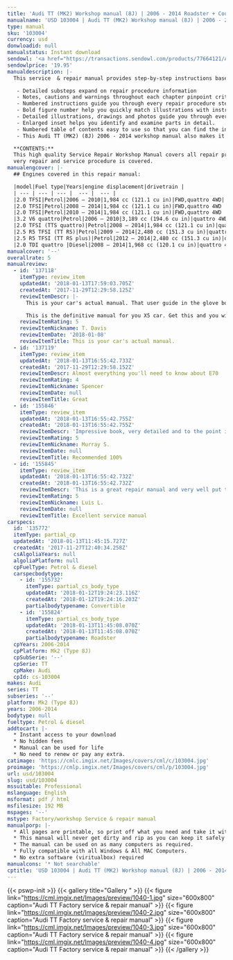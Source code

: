 ```yaml
---
title: 'Audi TT (MK2) Workshop manual (8J) | 2006 - 2014 Roadster + Coupe '
manualname: 'USD 103004 | Audi TT (MK2) Workshop manual (8J) | 2006 - 2014 Roadster + Coupe '
type: manual
sku: '103004'
currency: usd
donwloadid: null
manualstatus: Instant download
sendowl: '<a href="https://transactions.sendowl.com/products/77664121/A8BE4879/add_to_cart" rel="nofollow"><img src="https://cml.imgix.net/Images/assets/add_to_cart.jpg" /></a><script type="text/javascript" src="https://transactions.sendowl.com/assets/sendowl.js" ></script>'
sendowlprice: '19.95'
manualdescription: |-
  This service  & repair manual provides step-by-step instructions based on the complete disassembly of the machine. It is this level of detail, along with hundreds of photos and illustrations, that guide the reader through each service and repair procedure. 

   - Detailed substeps expand on repair procedure information 
   - Notes, cautions and warnings throughout each chapter pinpoint critical information. 
   - Numbered instructions guide you through every repair procedure step by step. 
   - Bold figure number help you quickly match illustrations with instructions. 
   - Detailed illustrations, drawings and photos guide you through every procedure. 
   - Enlarged inset helps you identify and examine parts in detail. 
   - Numbered table of contents easy to use so that you can find the information you need fast. 
   - This Audi TT (MK2) (8J) 2006 - 2014 workshop manual also makes it easy to diagnose and repair problems with your machines electrical system. Troubleshooting and electrical service procedures are combined with detailed wiring diagrams for ease of use. 

  **CONTENTS:**
  This high quality Service Repair Workshop Manual covers all repair procedures A-Z.
  very repair and service procedure is covered.
manualengcover: |-
  ## Engines covered in this repair manual:

  |model|Fuel type|Years|engine displacement|drivetrain |
  | --- | --- | --- |  --- |  --- | 
  |2.0 TFSI|Petrol|2006 – 2010|1,984 cc (121.1 cu in)|FWD,quattro 4WD|
  |2.0 TFSI|Petrol|2008 – 2014|1,984 cc (121.1 cu in)|FWD,quattro 4WD |
  |2.0 TFSI|Petrol|2010 – 2014|1,984 cc (121.1 cu in)|FWD,quattro 4WD |
  |3.2 V6 quattro|Petrol|2006 – 2010|3,189 cc (194.6 cu in)|quattro 4WD |
  |2.0 TFSI (TTS quattro)|Petrol|2008 – 2014|1,984 cc (121.1 cu in)|quattro 4WD |
  |2.5 R5 TFSI (TT RS)|Petrol|2009 – 2014|2,480 cc (151.3 cu in)|quattro 4WD |
  |2.5 R5 TFSI (TT RS plus)|Petrol|2012 – 2014|2,480 cc (151.3 cu in)|quattro 4WD |
  |2.0 TDI quattro |Diesel|2008 – 2014|1,968 cc (120.1 cu in)|quattro 4WD |
manualcover: '--'
overallrate: 5
manualreview:
  - id: '137118'
    itemType: review_item
    updatedAt: '2018-01-13T17:59:03.705Z'
    createdAt: '2017-11-29T12:29:58.125Z'
    reviewItemDescr: |-
      This is your car's actual manual. That user guide in the glove box is just a taster.

      This is the definitive manual for you X5 car. Get this and you will get your car; you'll understand what your mechanic is recommending and why; you'll know what you can do and how to do it.
    reviewItemRating: 5
    reviewItemNickname: T. Davis
    reviewItemDate: '2018-01-08'
    reviewItemTitle: This is your car's actual manual.
  - id: '137119'
    itemType: review_item
    updatedAt: '2018-01-13T16:55:42.733Z'
    createdAt: '2017-11-29T12:29:58.152Z'
    reviewItemDescr: Almost everything you'll need to know about E70
    reviewItemRating: 4
    reviewItemNickname: Spencer
    reviewItemDate: null
    reviewItemTitle: Great
  - id: '155846'
    itemType: review_item
    updatedAt: '2018-01-13T16:55:42.755Z'
    createdAt: '2018-01-13T16:55:42.755Z'
    reviewItemDescr: 'Impressive book, very detailed and to the point information!'
    reviewItemRating: 5
    reviewItemNickname: Murray S.
    reviewItemDate: null
    reviewItemTitle: Recommended 100%
  - id: '155845'
    itemType: review_item
    updatedAt: '2018-01-13T16:55:42.732Z'
    createdAt: '2018-01-13T16:55:42.732Z'
    reviewItemDescr: 'This is a great repair manual and very well put together. So far it''s been perfect, I haven''t run into things it doesn''t cover or lacking detail as some other brands do'
    reviewItemRating: 5
    reviewItemNickname: Luis L.
    reviewItemDate: null
    reviewItemTitle: Excellent service manual
carspecs:
  id: '135772'
  itemType: partial_cp
  updatedAt: '2018-01-13T11:45:15.727Z'
  createdAt: '2017-11-27T12:40:34.258Z'
  csAlgoliaYears: null
  algoliaPlatform: null
  cpFuelType: Petrol & diesel
  carspecbodytype:
    - id: '155732'
      itemType: partial_cs_body_type
      updatedAt: '2018-01-12T19:24:23.116Z'
      createdAt: '2018-01-12T19:24:16.203Z'
      partialbodytypename: Convertible
    - id: '155824'
      itemType: partial_cs_body_type
      updatedAt: '2018-01-13T11:45:08.070Z'
      createdAt: '2018-01-13T11:45:08.070Z'
      partialbodytypename: Roadster
  cpYears: 2006-2014
  cpPlatform: Mk2 (Type 8J)
  cpSubSerie: '--'
  cpSerie: TT
  cpMake: Audi
  cpId: cs-103004
makes: Audi
series: TT
subseries: '--'
platform: Mk2 (Type 8J)
years: 2006-2014
bodytype: null
fueltype: Petrol & diesel
addtocart: |-
  * Instant access to your download
  * No hidden fees
  * Manual can be used for life
  * No need to renew or pay any extra.
catimage: 'https://cmlc.imgix.net/Images/covers/cml/c/103004.jpg'
proimage: 'https://cmlp.imgix.net/Images/covers/cml/p/103004.jpg'
url: usd/103004
slug: usd/103004
mssuitable: Professional
mslanguage: English
msformat: pdf / html
msfilesize: 192 MB
mspages: '--'
mstype: Factory/workshop Service & repair manual
manualporp: |-
  * All pages are printable, so print off what you need and take it with you into the garage or workshop
  * This manual will never get dirty and rip as you can keep it safely on your PC and print the pages you need in matter of seconds.
  * The manual can be used on as many computers as required.
  * Fully compatible with all Windows & All MAC Computers.
  * No extra software (viritualbox) required
manualcons: '* Not searchable'
cptitle: 'USD 103004 | Audi TT (MK2) Workshop manual (8J) | 2006 - 2014 Roadster + Coupe '
---
```


{{< pswp-init >}}
{{< gallery title="Gallery " >}}
{{< figure link="https://cml.imgix.net/Images/preview/1040-1.jpg" size="600x800" caption="Audi TT Factory service & repair manual" >}}
{{< figure link="https://cml.imgix.net/Images/preview/1040-2.jpg" size="600x800" caption="Audi TT Factory service & repair manual" >}}
{{< figure link="https://cml.imgix.net/Images/preview/1040-3.jpg" size="600x800" caption="Audi TT Factory service & repair manual" >}}
{{< figure link="https://cml.imgix.net/Images/preview/1040-4.jpg" size="600x800" caption="Audi TT Factory service & repair manual" >}}
{{< /gallery >}}